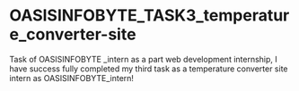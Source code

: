 # OASISINFOBYTE_TASK3_temperature_converter-site
Task of OASISINFOBYTE _intern as a part web development internship, I have success fully completed my third task as a  temperature converter site  intern as OASISINFOBYTE_intern!
